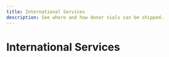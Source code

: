 ```yaml
---
title: International Services
description: See where and how donor vials can be shipped.
---
```


# International Services